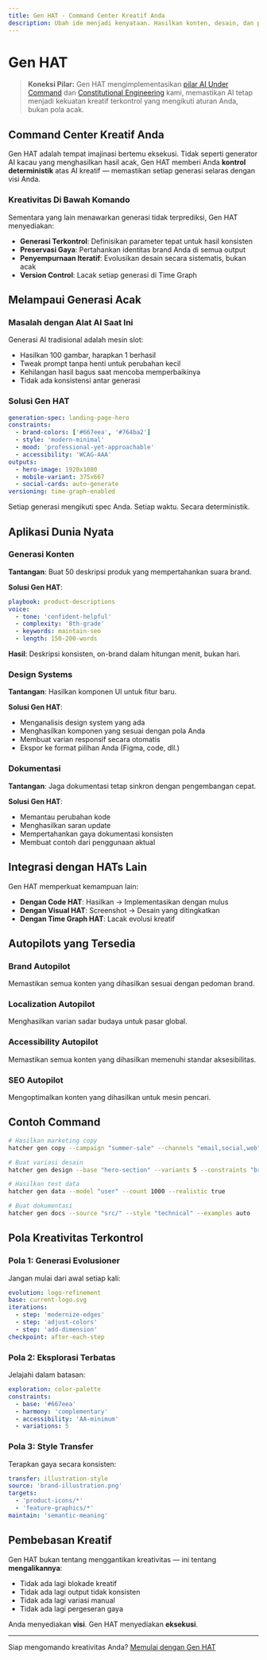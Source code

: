 ```yaml
---
title: Gen HAT - Command Center Kreatif Anda
description: Ubah ide menjadi kenyataan. Hasilkan konten, desain, dan pengalaman dengan kontrol deterministik atas kreativitas AI.
---
```


# <DocIcon type="gen" inline /> Gen HAT

> **Koneksi Pilar:** Gen HAT mengimplementasikan [pilar AI Under Command](/id/pillars-ai-under-command) dan [Constitutional Engineering](/id/constitutional-engineering) kami, memastikan AI tetap menjadi kekuatan kreatif terkontrol yang mengikuti aturan Anda, bukan pola acak.

## Command Center Kreatif Anda

Gen HAT adalah tempat imajinasi bertemu eksekusi. Tidak seperti generator AI kacau yang menghasilkan hasil acak, Gen HAT memberi Anda **kontrol deterministik** atas AI kreatif — memastikan setiap generasi selaras dengan visi Anda.

### Kreativitas Di Bawah Komando

Sementara yang lain menawarkan generasi tidak terprediksi, Gen HAT menyediakan:

- **Generasi Terkontrol**: Definisikan parameter tepat untuk hasil konsisten
- **Preservasi Gaya**: Pertahankan identitas brand Anda di semua output
- **Penyempurnaan Iteratif**: Evolusikan desain secara sistematis, bukan acak
- **Version Control**: Lacak setiap generasi di Time Graph

## Melampaui Generasi Acak

### Masalah dengan Alat AI Saat Ini

Generasi AI tradisional adalah mesin slot:

- Hasilkan 100 gambar, harapkan 1 berhasil
- Tweak prompt tanpa henti untuk perubahan kecil
- Kehilangan hasil bagus saat mencoba memperbaikinya
- Tidak ada konsistensi antar generasi

### Solusi Gen HAT

```yaml
generation-spec: landing-page-hero
constraints:
  - brand-colors: ['#667eea', '#764ba2']
  - style: 'modern-minimal'
  - mood: 'professional-yet-approachable'
  - accessibility: 'WCAG-AAA'
outputs:
  - hero-image: 1920x1080
  - mobile-variant: 375x667
  - social-cards: auto-generate
versioning: time-graph-enabled
```

Setiap generasi mengikuti spec Anda. Setiap waktu. Secara deterministik.

## Aplikasi Dunia Nyata

### Generasi Konten

**Tantangan**: Buat 50 deskripsi produk yang mempertahankan suara brand.

**Solusi Gen HAT**:

```yaml
playbook: product-descriptions
voice:
  - tone: 'confident-helpful'
  - complexity: '8th-grade'
  - keywords: maintain-seo
  - length: 150-200-words
```

**Hasil**: Deskripsi konsisten, on-brand dalam hitungan menit, bukan hari.

### Design Systems

**Tantangan**: Hasilkan komponen UI untuk fitur baru.

**Solusi Gen HAT**:

- Menganalisis design system yang ada
- Menghasilkan komponen yang sesuai dengan pola Anda
- Membuat varian responsif secara otomatis
- Ekspor ke format pilihan Anda (Figma, code, dll.)

### Dokumentasi

**Tantangan**: Jaga dokumentasi tetap sinkron dengan pengembangan cepat.

**Solusi Gen HAT**:

- Memantau perubahan kode
- Menghasilkan saran update
- Mempertahankan gaya dokumentasi konsisten
- Membuat contoh dari penggunaan aktual

## Integrasi dengan HATs Lain

Gen HAT memperkuat kemampuan lain:

- **Dengan Code HAT**: Hasilkan → Implementasikan dengan mulus
- **Dengan Visual HAT**: Screenshot → Desain yang ditingkatkan
- **Dengan Time Graph HAT**: Lacak evolusi kreatif

## Autopilots yang Tersedia

### Brand Autopilot

Memastikan semua konten yang dihasilkan sesuai dengan pedoman brand.

### Localization Autopilot

Menghasilkan varian sadar budaya untuk pasar global.

### Accessibility Autopilot

Memastikan semua konten yang dihasilkan memenuhi standar aksesibilitas.

### SEO Autopilot

Mengoptimalkan konten yang dihasilkan untuk mesin pencari.

## Contoh Command

```bash
# Hasilkan marketing copy
hatcher gen copy --campaign "summer-sale" --channels "email,social,web"

# Buat variasi desain
hatcher gen design --base "hero-section" --variants 5 --constraints "brand"

# Hasilkan test data
hatcher gen data --model "user" --count 1000 --realistic true

# Buat dokumentasi
hatcher gen docs --source "src/" --style "technical" --examples auto
```

## Pola Kreativitas Terkontrol

### Pola 1: Generasi Evolusioner

Jangan mulai dari awal setiap kali:

```yaml
evolution: logo-refinement
base: current-logo.svg
iterations:
  - step: 'modernize-edges'
  - step: 'adjust-colors'
  - step: 'add-dimension'
checkpoint: after-each-step
```

### Pola 2: Eksplorasi Terbatas

Jelajahi dalam batasan:

```yaml
exploration: color-palette
constraints:
  - base: '#667eea'
  - harmony: 'complementary'
  - accessibility: 'AA-minimum'
  - variations: 5
```

### Pola 3: Style Transfer

Terapkan gaya secara konsisten:

```yaml
transfer: illustration-style
source: 'brand-illustration.png'
targets:
  - 'product-icons/*'
  - 'feature-graphics/*'
maintain: 'semantic-meaning'
```

## Pembebasan Kreatif

Gen HAT bukan tentang menggantikan kreativitas — ini tentang **mengalikannya**:

- Tidak ada lagi blokade kreatif
- Tidak ada lagi output tidak konsisten
- Tidak ada lagi variasi manual
- Tidak ada lagi pergeseran gaya

Anda menyediakan **visi**. Gen HAT menyediakan **eksekusi**.

---

Siap mengomando kreativitas Anda? [Memulai dengan Gen HAT](/id/getting-started#gen-hat)

<PageCTA
  title="Lepaskan Kekuatan Kreatif Anda"
  subtitle="Komando AI untuk menghasilkan konten yang sesuai dengan visi persis Anda"
  buttonText="Jelajahi Gen HAT"
  buttonLink="/id/getting-started"
  buttonStyle="secondary"
  footer="Visi bertemu eksekusi. Kreativitas diperkuat."
/>

